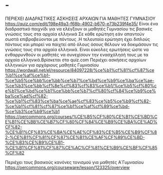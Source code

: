 # -
ΠΕΡΙΕΧΕΙ ΔΙΑΔΡΑΣΤΙΚΕΣ ΑΣΚΗΣΕΙΣ ΑΡΧΑΙΩΝ ΓΙΑ ΜΑΘΗΤΕΣ ΓΥΜΝΑΣΙΟΥ
https://quiz.com/edit/198e49a3-f68b-4902-b670-e73b239f4e35/
Είναι ένα διαδραστικό παιχνίδι για να ελέγξουν οι μαθητές Γυμνασίου τις βασικές γνώσεις τους στα αρχαία ελληνικά 
Σε κάθε ερώτηση εάν απαντούν σωστά επιβραβεύονται με πόντους .Η τελευταία ερώτηση έχει διπλούς πόντους και μπορεί να παιχτεί από όλους όσους θέλουν να δοκιμάσουν τις γνώσεις τους στα αρχαία ελληνικά. Είναι εύκολες ερωτήσεις ώστε να ενθαρρυνθούν οι μαθητές να συνεχίσουν την ενασχόλησή τους με τα αρχαία ελληνικά.Βρίσκεται στο quiz.com
Περιέχει ασκήσεις αρχαίων ελληνικών για αρχάριους μαθητές Γυμνασίου
https://wordwall.net/el/resource/84097228/%ce%b1%cf%81%cf%87%ce%b1%ce%af%ce%b1-%ce%b5%ce%bb%ce%bb%ce%b7%ce%bd%ce%b9%ce%ba%ce%ae-%ce%b3%ce%bb%cf%8e%cf%83%cf%83%ce%b1/%ce%b5%cf%80%ce%b1%ce%bd%ce%b1%ce%bb%ce%b7%cf%80%cf%84%ce%b9%ce%ba%ce%ad%cf%82-%ce%b1%cf%83%ce%ba%ce%ae%cf%83%ce%b5%ce%b9%cf%82-%ce%b1%cf%81%cf%87%ce%b1%ce%af%cf%89%ce%bd-%ce%b3%ce%b9%ce%b1
https://oercommons.org/courses/%CE%B5%CF%80%CE%B1%CE%BD%CE%B1%CE%BB%CE%B7%CF%80%CF%84%CE%B9%CE%BA%CE%AD%CF%82-%CE%B1%CF%83%CE%BA%CE%AE%CF%83%CE%B5%CE%B9%CF%82-%CE%B1%CF%81%CF%87%CE%B1%CE%AF%CF%89%CE%BD-%CE%B3%CE%B9%CE%B1-%CE%B1%CF%81%CF%87%CE%AC%CF%81%CE%B9%CE%BF%CF%85%CF%82

Περιέχει τους βασικούς κανόνες τονισμού για μαθητές Α΄Γυμνασίου
https://oercommons.org/courseware/lesson/123325/overview
